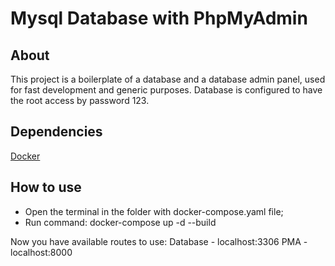 # Mysql Database with PhpMyAdmin

## About

This project is a boilerplate of a database and a database admin panel, used for fast development and generic purposes.
Database is configured to have the root access by password 123.

## Dependencies

[Docker](https://www.docker.com)

## How to use

  - Open the terminal in the folder with docker-compose.yaml file;
  - Run command: docker-compose up -d --build

Now you have available routes to use:
Database - localhost:3306
PMA - localhost:8000
